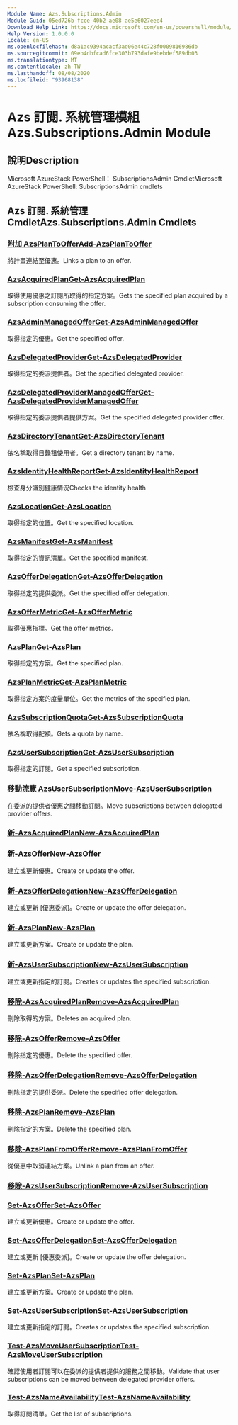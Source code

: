 ```yaml
---
Module Name: Azs.Subscriptions.Admin
Module Guid: 05ed726b-fcce-40b2-ae08-ae5e6027eee4
Download Help Link: https://docs.microsoft.com/en-us/powershell/module/azs.subscriptions.admin
Help Version: 1.0.0.0
Locale: en-US
ms.openlocfilehash: d8a1ac9394acacf3ad06e44c728f0009816986db
ms.sourcegitcommit: 09eb4dbfcad6fce303b793dafe9bebdef589db03
ms.translationtype: MT
ms.contentlocale: zh-TW
ms.lasthandoff: 08/08/2020
ms.locfileid: "93968138"
---
```

# <span data-ttu-id="884d2-101">Azs 訂閱. 系統管理模組</span><span class="sxs-lookup"><span data-stu-id="884d2-101">Azs.Subscriptions.Admin Module</span></span>
## <span data-ttu-id="884d2-102">說明</span><span class="sxs-lookup"><span data-stu-id="884d2-102">Description</span></span>
<span data-ttu-id="884d2-103">Microsoft AzureStack PowerShell： SubscriptionsAdmin Cmdlet</span><span class="sxs-lookup"><span data-stu-id="884d2-103">Microsoft AzureStack PowerShell: SubscriptionsAdmin cmdlets</span></span>

## <span data-ttu-id="884d2-104">Azs 訂閱. 系統管理 Cmdlet</span><span class="sxs-lookup"><span data-stu-id="884d2-104">Azs.Subscriptions.Admin Cmdlets</span></span>
### [<span data-ttu-id="884d2-105">附加 AzsPlanToOffer</span><span class="sxs-lookup"><span data-stu-id="884d2-105">Add-AzsPlanToOffer</span></span>](Add-AzsPlanToOffer.md)
<span data-ttu-id="884d2-106">將計畫連結至優惠。</span><span class="sxs-lookup"><span data-stu-id="884d2-106">Links a plan to an offer.</span></span>

### [<span data-ttu-id="884d2-107">AzsAcquiredPlan</span><span class="sxs-lookup"><span data-stu-id="884d2-107">Get-AzsAcquiredPlan</span></span>](Get-AzsAcquiredPlan.md)
<span data-ttu-id="884d2-108">取得使用優惠之訂閱所取得的指定方案。</span><span class="sxs-lookup"><span data-stu-id="884d2-108">Gets the specified plan acquired by a subscription consuming the offer.</span></span>

### [<span data-ttu-id="884d2-109">AzsAdminManagedOffer</span><span class="sxs-lookup"><span data-stu-id="884d2-109">Get-AzsAdminManagedOffer</span></span>](Get-AzsAdminManagedOffer.md)
<span data-ttu-id="884d2-110">取得指定的優惠。</span><span class="sxs-lookup"><span data-stu-id="884d2-110">Get the specified offer.</span></span>

### [<span data-ttu-id="884d2-111">AzsDelegatedProvider</span><span class="sxs-lookup"><span data-stu-id="884d2-111">Get-AzsDelegatedProvider</span></span>](Get-AzsDelegatedProvider.md)
<span data-ttu-id="884d2-112">取得指定的委派提供者。</span><span class="sxs-lookup"><span data-stu-id="884d2-112">Get the specified delegated provider.</span></span>

### [<span data-ttu-id="884d2-113">AzsDelegatedProviderManagedOffer</span><span class="sxs-lookup"><span data-stu-id="884d2-113">Get-AzsDelegatedProviderManagedOffer</span></span>](Get-AzsDelegatedProviderManagedOffer.md)
<span data-ttu-id="884d2-114">取得指定的委派提供者提供方案。</span><span class="sxs-lookup"><span data-stu-id="884d2-114">Get the specified delegated provider offer.</span></span>

### [<span data-ttu-id="884d2-115">AzsDirectoryTenant</span><span class="sxs-lookup"><span data-stu-id="884d2-115">Get-AzsDirectoryTenant</span></span>](Get-AzsDirectoryTenant.md)
<span data-ttu-id="884d2-116">依名稱取得目錄租使用者。</span><span class="sxs-lookup"><span data-stu-id="884d2-116">Get a directory tenant by name.</span></span>

### [<span data-ttu-id="884d2-117">AzsIdentityHealthReport</span><span class="sxs-lookup"><span data-stu-id="884d2-117">Get-AzsIdentityHealthReport</span></span>](Get-AzsIdentityHealthReport.md)
<span data-ttu-id="884d2-118">檢查身分識別健康情況</span><span class="sxs-lookup"><span data-stu-id="884d2-118">Checks the identity health</span></span>

### [<span data-ttu-id="884d2-119">AzsLocation</span><span class="sxs-lookup"><span data-stu-id="884d2-119">Get-AzsLocation</span></span>](Get-AzsLocation.md)
<span data-ttu-id="884d2-120">取得指定的位置。</span><span class="sxs-lookup"><span data-stu-id="884d2-120">Get the specified location.</span></span>

### [<span data-ttu-id="884d2-121">AzsManifest</span><span class="sxs-lookup"><span data-stu-id="884d2-121">Get-AzsManifest</span></span>](Get-AzsManifest.md)
<span data-ttu-id="884d2-122">取得指定的資訊清單。</span><span class="sxs-lookup"><span data-stu-id="884d2-122">Get the specified manifest.</span></span>

### [<span data-ttu-id="884d2-123">AzsOfferDelegation</span><span class="sxs-lookup"><span data-stu-id="884d2-123">Get-AzsOfferDelegation</span></span>](Get-AzsOfferDelegation.md)
<span data-ttu-id="884d2-124">取得指定的提供委派。</span><span class="sxs-lookup"><span data-stu-id="884d2-124">Get the specified offer delegation.</span></span>

### [<span data-ttu-id="884d2-125">AzsOfferMetric</span><span class="sxs-lookup"><span data-stu-id="884d2-125">Get-AzsOfferMetric</span></span>](Get-AzsOfferMetric.md)
<span data-ttu-id="884d2-126">取得優惠指標。</span><span class="sxs-lookup"><span data-stu-id="884d2-126">Get the offer metrics.</span></span>

### [<span data-ttu-id="884d2-127">AzsPlan</span><span class="sxs-lookup"><span data-stu-id="884d2-127">Get-AzsPlan</span></span>](Get-AzsPlan.md)
<span data-ttu-id="884d2-128">取得指定的方案。</span><span class="sxs-lookup"><span data-stu-id="884d2-128">Get the specified plan.</span></span>

### [<span data-ttu-id="884d2-129">AzsPlanMetric</span><span class="sxs-lookup"><span data-stu-id="884d2-129">Get-AzsPlanMetric</span></span>](Get-AzsPlanMetric.md)
<span data-ttu-id="884d2-130">取得指定方案的度量單位。</span><span class="sxs-lookup"><span data-stu-id="884d2-130">Get the metrics of the specified plan.</span></span>

### [<span data-ttu-id="884d2-131">AzsSubscriptionQuota</span><span class="sxs-lookup"><span data-stu-id="884d2-131">Get-AzsSubscriptionQuota</span></span>](Get-AzsSubscriptionQuota.md)
<span data-ttu-id="884d2-132">依名稱取得配額。</span><span class="sxs-lookup"><span data-stu-id="884d2-132">Gets a quota by name.</span></span>

### [<span data-ttu-id="884d2-133">AzsUserSubscription</span><span class="sxs-lookup"><span data-stu-id="884d2-133">Get-AzsUserSubscription</span></span>](Get-AzsUserSubscription.md)
<span data-ttu-id="884d2-134">取得指定的訂閱。</span><span class="sxs-lookup"><span data-stu-id="884d2-134">Get a specified subscription.</span></span>

### [<span data-ttu-id="884d2-135">移動流覽 AzsUserSubscription</span><span class="sxs-lookup"><span data-stu-id="884d2-135">Move-AzsUserSubscription</span></span>](Move-AzsUserSubscription.md)
<span data-ttu-id="884d2-136">在委派的提供者優惠之間移動訂閱。</span><span class="sxs-lookup"><span data-stu-id="884d2-136">Move subscriptions between delegated provider offers.</span></span>

### [<span data-ttu-id="884d2-137">新-AzsAcquiredPlan</span><span class="sxs-lookup"><span data-stu-id="884d2-137">New-AzsAcquiredPlan</span></span>](New-AzsAcquiredPlan.md)


### [<span data-ttu-id="884d2-138">新-AzsOffer</span><span class="sxs-lookup"><span data-stu-id="884d2-138">New-AzsOffer</span></span>](New-AzsOffer.md)
<span data-ttu-id="884d2-139">建立或更新優惠。</span><span class="sxs-lookup"><span data-stu-id="884d2-139">Create or update the offer.</span></span>

### [<span data-ttu-id="884d2-140">新-AzsOfferDelegation</span><span class="sxs-lookup"><span data-stu-id="884d2-140">New-AzsOfferDelegation</span></span>](New-AzsOfferDelegation.md)
<span data-ttu-id="884d2-141">建立或更新 [優惠委派]。</span><span class="sxs-lookup"><span data-stu-id="884d2-141">Create or update the offer delegation.</span></span>

### [<span data-ttu-id="884d2-142">新-AzsPlan</span><span class="sxs-lookup"><span data-stu-id="884d2-142">New-AzsPlan</span></span>](New-AzsPlan.md)
<span data-ttu-id="884d2-143">建立或更新方案。</span><span class="sxs-lookup"><span data-stu-id="884d2-143">Create or update the plan.</span></span>

### [<span data-ttu-id="884d2-144">新-AzsUserSubscription</span><span class="sxs-lookup"><span data-stu-id="884d2-144">New-AzsUserSubscription</span></span>](New-AzsUserSubscription.md)
<span data-ttu-id="884d2-145">建立或更新指定的訂閱。</span><span class="sxs-lookup"><span data-stu-id="884d2-145">Creates or updates the specified subscription.</span></span>

### [<span data-ttu-id="884d2-146">移除-AzsAcquiredPlan</span><span class="sxs-lookup"><span data-stu-id="884d2-146">Remove-AzsAcquiredPlan</span></span>](Remove-AzsAcquiredPlan.md)
<span data-ttu-id="884d2-147">刪除取得的方案。</span><span class="sxs-lookup"><span data-stu-id="884d2-147">Deletes an acquired plan.</span></span>

### [<span data-ttu-id="884d2-148">移除-AzsOffer</span><span class="sxs-lookup"><span data-stu-id="884d2-148">Remove-AzsOffer</span></span>](Remove-AzsOffer.md)
<span data-ttu-id="884d2-149">刪除指定的優惠。</span><span class="sxs-lookup"><span data-stu-id="884d2-149">Delete the specified offer.</span></span>

### [<span data-ttu-id="884d2-150">移除-AzsOfferDelegation</span><span class="sxs-lookup"><span data-stu-id="884d2-150">Remove-AzsOfferDelegation</span></span>](Remove-AzsOfferDelegation.md)
<span data-ttu-id="884d2-151">刪除指定的提供委派。</span><span class="sxs-lookup"><span data-stu-id="884d2-151">Delete the specified offer delegation.</span></span>

### [<span data-ttu-id="884d2-152">移除-AzsPlan</span><span class="sxs-lookup"><span data-stu-id="884d2-152">Remove-AzsPlan</span></span>](Remove-AzsPlan.md)
<span data-ttu-id="884d2-153">刪除指定的方案。</span><span class="sxs-lookup"><span data-stu-id="884d2-153">Delete the specified plan.</span></span>

### [<span data-ttu-id="884d2-154">移除-AzsPlanFromOffer</span><span class="sxs-lookup"><span data-stu-id="884d2-154">Remove-AzsPlanFromOffer</span></span>](Remove-AzsPlanFromOffer.md)
<span data-ttu-id="884d2-155">從優惠中取消連結方案。</span><span class="sxs-lookup"><span data-stu-id="884d2-155">Unlink a plan from an offer.</span></span>

### [<span data-ttu-id="884d2-156">移除-AzsUserSubscription</span><span class="sxs-lookup"><span data-stu-id="884d2-156">Remove-AzsUserSubscription</span></span>](Remove-AzsUserSubscription.md)


### [<span data-ttu-id="884d2-157">Set-AzsOffer</span><span class="sxs-lookup"><span data-stu-id="884d2-157">Set-AzsOffer</span></span>](Set-AzsOffer.md)
<span data-ttu-id="884d2-158">建立或更新優惠。</span><span class="sxs-lookup"><span data-stu-id="884d2-158">Create or update the offer.</span></span>

### [<span data-ttu-id="884d2-159">Set-AzsOfferDelegation</span><span class="sxs-lookup"><span data-stu-id="884d2-159">Set-AzsOfferDelegation</span></span>](Set-AzsOfferDelegation.md)
<span data-ttu-id="884d2-160">建立或更新 [優惠委派]。</span><span class="sxs-lookup"><span data-stu-id="884d2-160">Create or update the offer delegation.</span></span>

### [<span data-ttu-id="884d2-161">Set-AzsPlan</span><span class="sxs-lookup"><span data-stu-id="884d2-161">Set-AzsPlan</span></span>](Set-AzsPlan.md)
<span data-ttu-id="884d2-162">建立或更新方案。</span><span class="sxs-lookup"><span data-stu-id="884d2-162">Create or update the plan.</span></span>

### [<span data-ttu-id="884d2-163">Set-AzsUserSubscription</span><span class="sxs-lookup"><span data-stu-id="884d2-163">Set-AzsUserSubscription</span></span>](Set-AzsUserSubscription.md)
<span data-ttu-id="884d2-164">建立或更新指定的訂閱。</span><span class="sxs-lookup"><span data-stu-id="884d2-164">Creates or updates the specified subscription.</span></span>

### [<span data-ttu-id="884d2-165">Test-AzsMoveUserSubscription</span><span class="sxs-lookup"><span data-stu-id="884d2-165">Test-AzsMoveUserSubscription</span></span>](Test-AzsMoveUserSubscription.md)
<span data-ttu-id="884d2-166">確認使用者訂閱可以在委派的提供者提供的服務之間移動。</span><span class="sxs-lookup"><span data-stu-id="884d2-166">Validate that user subscriptions can be moved between delegated provider offers.</span></span>

### [<span data-ttu-id="884d2-167">Test-AzsNameAvailability</span><span class="sxs-lookup"><span data-stu-id="884d2-167">Test-AzsNameAvailability</span></span>](Test-AzsNameAvailability.md)
<span data-ttu-id="884d2-168">取得訂閱清單。</span><span class="sxs-lookup"><span data-stu-id="884d2-168">Get the list of subscriptions.</span></span>

